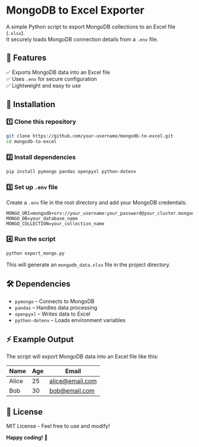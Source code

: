 # MongoDB to Excel Exporter

A simple Python script to export MongoDB collections to an Excel file (`.xlsx`).  
It securely loads MongoDB connection details from a `.env` file.

## 📌 Features
✅ Exports MongoDB data into an Excel file  
✅ Uses `.env` for secure configuration  
✅ Lightweight and easy to use  

## 🚀 Installation

### 1️⃣ Clone this repository
```bash
git clone https://github.com/your-username/mongodb-to-excel.git
cd mongodb-to-excel
```

### 2️⃣ Install dependencies
```bash
pip install pymongo pandas openpyxl python-dotenv
```

### 3️⃣ Set up `.env` file
Create a `.env` file in the root directory and add your MongoDB credentials:
```
MONGO_URI=mongodb+srv://your_username:your_password@your_cluster.mongodb.net
MONGO_DB=your_database_name
MONGO_COLLECTION=your_collection_name
```

### 4️⃣ Run the script
```bash
python export_mongo.py
```
This will generate an `mongodb_data.xlsx` file in the project directory.

## 🛠 Dependencies
- `pymongo` – Connects to MongoDB
- `pandas` – Handles data processing
- `openpyxl` – Writes data to Excel
- `python-dotenv` – Loads environment variables

## ⚡ Example Output
The script will export MongoDB data into an Excel file like this:

| Name  | Age | Email              |
|-------|----|------------------|
| Alice | 25 | alice@email.com |
| Bob   | 30 | bob@email.com   |

## 📜 License
MIT License - Feel free to use and modify!

**Happy coding! 🚀**


